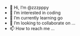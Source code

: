 - 👋 Hi, I’m @zzzpppy
- 👀 I’m interested in coding 
- 🌱 I’m currently learning go
- 💞️ I’m looking to collaborate on ...
- 📫 How to reach me ...

<!---
zzzpppy/zzzpppy is a ✨ special ✨ repository because its `README.md` (this file) appears on your GitHub profile.
You can click the Preview link to take a look at your changes.
--->
